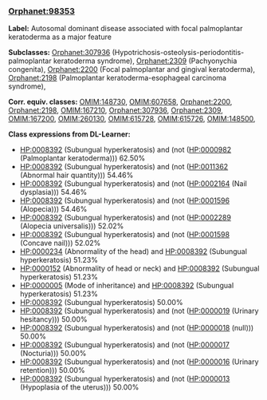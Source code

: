 
### [Orphanet:98353](http://www.orpha.net/ORDO/Orphanet_98353)
**Label:** Autosomal dominant disease associated with focal palmoplantar keratoderma as a major feature

**Subclasses:** [Orphanet:307936](http://www.orpha.net/ORDO/Orphanet_307936) (Hypotrichosis-osteolysis-periodontitis-palmoplantar keratoderma syndrome), [Orphanet:2309](http://www.orpha.net/ORDO/Orphanet_2309) (Pachyonychia congenita), [Orphanet:2200](http://www.orpha.net/ORDO/Orphanet_2200) (Focal palmoplantar and gingival keratoderma), [Orphanet:2198](http://www.orpha.net/ORDO/Orphanet_2198) (Palmoplantar keratoderma-esophageal carcinoma syndrome), 

**Corr. equiv. classes:** [OMIM:148730](http://purl.obolibrary.org/obo/OMIM_148730), [OMIM:607658](http://purl.obolibrary.org/obo/OMIM_607658), [Orphanet:2200](http://www.orpha.net/ORDO/Orphanet_2200), [Orphanet:2198](http://www.orpha.net/ORDO/Orphanet_2198), [OMIM:167210](http://purl.obolibrary.org/obo/OMIM_167210), [Orphanet:307936](http://www.orpha.net/ORDO/Orphanet_307936), [Orphanet:2309](http://www.orpha.net/ORDO/Orphanet_2309), [OMIM:167200](http://purl.obolibrary.org/obo/OMIM_167200), [OMIM:260130](http://purl.obolibrary.org/obo/OMIM_260130), [OMIM:615728](http://purl.obolibrary.org/obo/OMIM_615728), [OMIM:615726](http://purl.obolibrary.org/obo/OMIM_615726), [OMIM:148500](http://purl.obolibrary.org/obo/OMIM_148500), 

**Class expressions from DL-Learner:**

- [HP:0008392](http://purl.obolibrary.org/obo/HP_0008392) (Subungual hyperkeratosis) and (not ([HP:0000982](http://purl.obolibrary.org/obo/HP_0000982) (Palmoplantar keratoderma))) 62.50%
- [HP:0008392](http://purl.obolibrary.org/obo/HP_0008392) (Subungual hyperkeratosis) and (not ([HP:0011362](http://purl.obolibrary.org/obo/HP_0011362) (Abnormal hair quantity))) 54.46%
- [HP:0008392](http://purl.obolibrary.org/obo/HP_0008392) (Subungual hyperkeratosis) and (not ([HP:0002164](http://purl.obolibrary.org/obo/HP_0002164) (Nail dysplasia))) 54.46%
- [HP:0008392](http://purl.obolibrary.org/obo/HP_0008392) (Subungual hyperkeratosis) and (not ([HP:0001596](http://purl.obolibrary.org/obo/HP_0001596) (Alopecia))) 54.46%
- [HP:0008392](http://purl.obolibrary.org/obo/HP_0008392) (Subungual hyperkeratosis) and (not ([HP:0002289](http://purl.obolibrary.org/obo/HP_0002289) (Alopecia universalis))) 52.02%
- [HP:0008392](http://purl.obolibrary.org/obo/HP_0008392) (Subungual hyperkeratosis) and (not ([HP:0001598](http://purl.obolibrary.org/obo/HP_0001598) (Concave nail))) 52.02%
- [HP:0000234](http://purl.obolibrary.org/obo/HP_0000234) (Abnormality of the head) and [HP:0008392](http://purl.obolibrary.org/obo/HP_0008392) (Subungual hyperkeratosis) 51.23%
- [HP:0000152](http://purl.obolibrary.org/obo/HP_0000152) (Abnormality of head or neck) and [HP:0008392](http://purl.obolibrary.org/obo/HP_0008392) (Subungual hyperkeratosis) 51.23%
- [HP:0000005](http://purl.obolibrary.org/obo/HP_0000005) (Mode of inheritance) and [HP:0008392](http://purl.obolibrary.org/obo/HP_0008392) (Subungual hyperkeratosis) 51.23%
- [HP:0008392](http://purl.obolibrary.org/obo/HP_0008392) (Subungual hyperkeratosis) 50.00%
- [HP:0008392](http://purl.obolibrary.org/obo/HP_0008392) (Subungual hyperkeratosis) and (not ([HP:0000019](http://purl.obolibrary.org/obo/HP_0000019) (Urinary hesitancy))) 50.00%
- [HP:0008392](http://purl.obolibrary.org/obo/HP_0008392) (Subungual hyperkeratosis) and (not ([HP:0000018](http://purl.obolibrary.org/obo/HP_0000018) (null))) 50.00%
- [HP:0008392](http://purl.obolibrary.org/obo/HP_0008392) (Subungual hyperkeratosis) and (not ([HP:0000017](http://purl.obolibrary.org/obo/HP_0000017) (Nocturia))) 50.00%
- [HP:0008392](http://purl.obolibrary.org/obo/HP_0008392) (Subungual hyperkeratosis) and (not ([HP:0000016](http://purl.obolibrary.org/obo/HP_0000016) (Urinary retention))) 50.00%
- [HP:0008392](http://purl.obolibrary.org/obo/HP_0008392) (Subungual hyperkeratosis) and (not ([HP:0000013](http://purl.obolibrary.org/obo/HP_0000013) (Hypoplasia of the uterus))) 50.00%



